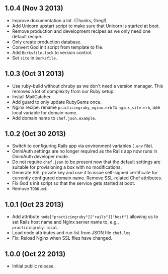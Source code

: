 1.0.4 (Nov 3 2013)
------------------

* Improve documentation a lot. (Thanks, Greg!)
* Add Unicorn upstart script to make sure that Unicorn is started at boot.
* Remove production and development recipes as we only need one default recipe.
* Only create production database.
* Convert God init script from template to file.
* Add `Berksfile.lock` to version control.
* Set `site` in `Berksfile`.

1.0.3 (Oct 31 2013)
-------------------

* Use ruby-build without chruby as we don't need a version manager. This removes
  a lot of complexity from our Ruby setup.
* Install MailCatcher.
* Add guard to only update RubyGems once.
* Nginx recipe: rename `practicingruby_nginx.erb` to `nginx_site.erb`, use local
  variable for domain name.
* Add domain name to `chef.json.example`.

1.0.2 (Oct 30 2013)
-------------------

* Switch to configuring Rails app via environment variables (`.env` file).
* OmniAuth settings are no longer required as the Rails app now runs in OmniAuth
  developer mode.
* Do not require `chef.json` to be present now that the default settings are
  suitable for provisioning a box with no modifications.
* Generate SSL private key and use it to issue self-signed certificate for
  currently configured domain name. Remove SSL-related Chef attributes.
* Fix God's init script so that the service gets started at boot.
* Remove `TODO.md`.

1.0.1 (Oct 23 2013)
-------------------

* Add attribute `node["practicingruby"]["rails"]["host"]` allowing us to set
  Rails host name and Nginx server name to, e.g., `practicingruby.local`.
* Load node attributes and run list from JSON file `chef.log`.
* Fix: Reload Nginx when SSL files have changed.

1.0.0 (Oct 22 2013)
-------------------

* Initial public release.
